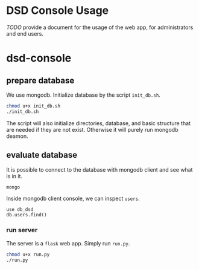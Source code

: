 # DSD Console Usage

*TODO* provide a document for the usage of the web app, for administrators and end users.

# dsd-console

## prepare database

We use mongodb. Initialize database by the script `init_db.sh`.

```bash
chmod u+x init_db.sh
./init_db.sh
```

The script will also initialize directories, database, and basic structure that are needed if they are not exist.
Otherwise it will purely run mongodb deamon.

## evaluate database

It is possible to connect to the database with mongodb client and see what is in it.

```bash
mongo
```

Inside mongodb client console, we can inspect `users`.

```
use db_dsd
db.users.find()
```

### run server

The server is a `flask` web app.
Simply run `run.py`.

```bash
chmod u+x run.py
./run.py
```

